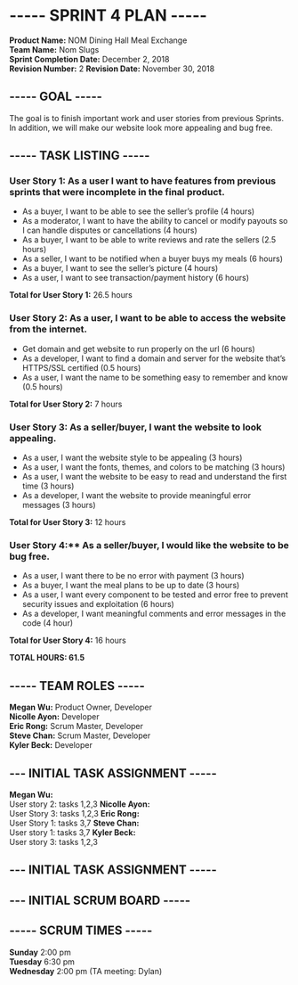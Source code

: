 # ----- SPRINT 4 PLAN -----
**Product Name:** NOM Dining Hall Meal Exchange  
**Team Name:** Nom Slugs  
**Sprint Completion Date:** December 2, 2018  
**Revision Number:** 2 
**Revision Date:** November 30, 2018


## ----- GOAL -----
The goal is to finish important work and user stories from previous Sprints. In addition, we will make our website look more appealing and bug free.

## ----- TASK LISTING -----
### User Story 1: As a user I want to have features from previous sprints that were incomplete in the final product.
  - As a buyer, I want to be able to see the seller’s profile (4 hours)
  - As a moderator, I want to have the ability to cancel or modify payouts so I can handle disputes or cancellations (4 hours)
  - As a buyer, I want to be able to write reviews and rate the sellers (2.5 hours)
  - As a seller, I want to be notified when a buyer buys my meals (6 hours)
  - As a buyer, I want to see the seller’s picture (4 hours)
  - As a user, I want to see transaction/payment history (6 hours)

**Total for User Story 1:** 26.5 hours

### User Story 2: As a user, I want to be able to access the website from the internet.
  - Get domain and get website to run properly on the url (6 hours)
  - As a developer, I want to find a domain and server for the website that’s HTTPS/SSL certified (0.5 hours)
  - As a user, I want the name to be something easy to remember and know (0.5 hours)

**Total for User Story 2:** 7 hours

### User Story 3: As a seller/buyer, I want the website to look appealing.
  - As a user, I want the website style to be appealing (3 hours)
  - As a user, I want the fonts, themes, and colors to be matching (3 hours)
  - As a user, I want the website to be easy to read and understand the first time (3 hours)
  - As a developer, I want the website to provide meaningful error messages (3 hours)

**Total for User Story 3:** 12 hours

### User Story 4:** As a seller/buyer, I would like the website to be bug free.

 - As a user, I want there to be no error with payment (3 hours)
 - As a buyer, I want the meal plans to be up to date (3 hours)
 - As a user, I want every component to be tested and error free to prevent security issues and exploitation (6 hours) 
 - As a developer, I want meaningful comments and error messages in the code (4 hour)

 **Total for User Story 4:** 16 hours
 
 **TOTAL HOURS: 61.5**
 
## ----- TEAM ROLES -----
**Megan Wu:**       Product Owner, Developer  
**Nicolle Ayon:**   Developer   
**Eric Rong:**      Scrum Master, Developer  
**Steve Chan:**     Scrum Master, Developer  
**Kyler Beck:**     Developer  


## --- INITIAL TASK ASSIGNMENT -----
**Megan Wu:**  
  User story 2: tasks 1,2,3
**Nicolle Ayon:**  
  User Story 3: tasks 1,2,3
**Eric Rong:**  
  User Story 1: tasks 3,7
**Steve Chan:**  
  User story 1: tasks 3,7
**Kyler Beck:**  
  User story 3: tasks 1,2,3

## --- INITIAL TASK ASSIGNMENT -----



## --- INITIAL SCRUM BOARD -----
    


## ----- SCRUM TIMES -----
**Sunday**    2:00 pm  
**Tuesday**   6:30 pm  
**Wednesday** 2:00 pm (TA meeting: Dylan)  

